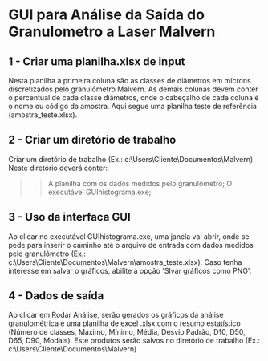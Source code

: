 # GUI para Análise da Saída do Granulometro a Laser Malvern

## 1 - Criar uma planilha.xlsx de input

Nesta planilha a primeira coluna são as classes de diâmetros em mícrons discretizados pelo granulômetro Malvern. As demais colunas devem conter o percentual de cada classe diâmetros, onde o cabeçalho de cada coluna é o nome ou código da amostra. 
Aqui segue uma planilha teste de referência (amostra_teste.xlsx).

## 2 - Criar um diretório de trabalho

Criar um diretório de trabalho (Ex.: c:\Users\Cliente\Documentos\Malvern\)
Neste diretório deverá conter:
>> A planilha com os dados medidos pelo granulômetro;
>> O executável GUIhistograma.exe;

## 3 - Uso da interfaca GUI

Ao clicar no executável GUIhistograma.exe, uma janela vai abrir, onde se pede para inserir o caminho até o arquivo de entrada com dados medidos pelo granulômetro (Ex.: c:\Users\Cliente\Documentos\Malvern\amostra_teste.xlsx).
Caso tenha interesse em salvar o gráficos, abilite a opção 'Slvar gráficos como PNG'.

## 4 - Dados de saída

Ao clicar em Rodar Análise, serão gerados os gráficos da análise granulométrica e uma planilha de excel .xlsx com o resumo estatístico (Número de classes, Máximo, Mínimo, Média, Desvio Padrão, D10, D50, D65, D90, Modais). Este produtos serão salvos no diretório de trabalho (Ex.: c:\Users\Cliente\Documentos\Malvern\)
